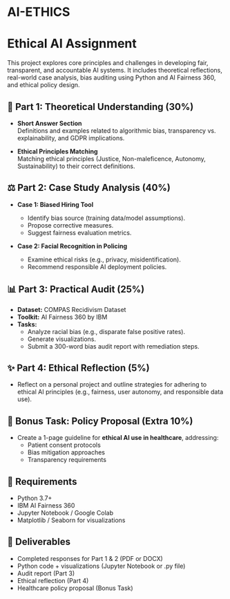 # AI-ETHICS
# Ethical AI Assignment

This project explores core principles and challenges in developing fair, transparent, and accountable AI systems. It includes theoretical reflections, real-world case analysis, bias auditing using Python and AI Fairness 360, and ethical policy design.

## 🧠 Part 1: Theoretical Understanding (30%)

- **Short Answer Section**  
  Definitions and examples related to algorithmic bias, transparency vs. explainability, and GDPR implications.

- **Ethical Principles Matching**  
  Matching ethical principles (Justice, Non-maleficence, Autonomy, Sustainability) to their correct definitions.

## ⚖️ Part 2: Case Study Analysis (40%)

- **Case 1: Biased Hiring Tool**  
  - Identify bias source (training data/model assumptions).  
  - Propose corrective measures.  
  - Suggest fairness evaluation metrics.

- **Case 2: Facial Recognition in Policing**  
  - Examine ethical risks (e.g., privacy, misidentification).  
  - Recommend responsible AI deployment policies.

## 📊 Part 3: Practical Audit (25%)

- **Dataset:** COMPAS Recidivism Dataset  
- **Toolkit:** AI Fairness 360 by IBM  
- **Tasks:**  
  - Analyze racial bias (e.g., disparate false positive rates).  
  - Generate visualizations.  
  - Submit a 300-word bias audit report with remediation steps.

## ✨ Part 4: Ethical Reflection (5%)

- Reflect on a personal project and outline strategies for adhering to ethical AI principles (e.g., fairness, user autonomy, and responsible data use).

## 🏥 Bonus Task: Policy Proposal (Extra 10%)

- Create a 1-page guideline for **ethical AI use in healthcare**, addressing:  
  - Patient consent protocols  
  - Bias mitigation approaches  
  - Transparency requirements

## 🔧 Requirements

- Python 3.7+
- IBM AI Fairness 360
- Jupyter Notebook / Google Colab
- Matplotlib / Seaborn for visualizations

## 📁 Deliverables

- Completed responses for Part 1 & 2 (PDF or DOCX)  
- Python code + visualizations (Jupyter Notebook or .py file)  
- Audit report (Part 3)  
- Ethical reflection (Part 4)  
- Healthcare policy proposal (Bonus Task)

